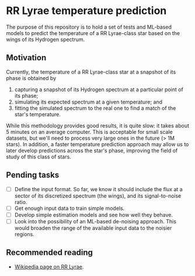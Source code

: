 # RR Lyrae temperature prediction
The purpose of this repository is to hold a set of tests and ML-based models to
predict the temperature of a RR Lyrae-class star based on the wings of its
Hydrogen spectrum.

## Motivation
Currently, the temperature of a RR Lyrae-class star at a snapshot of its phase
is obtained by
1. capturing a snapshot of its Hydrogen spectrum at a particular point of its
phase;
2. simulating its expected spectrum at a given temperature; and
3. fitting the simulated spectrum to the real one to find a match of the star's
temperature.

While this methodology provides good results, it is quite slow: it takes about 5
minutes on an average computer. This is acceptable for small scale datasets, but
we'll need to process very large ones in the future (> 1M stars). In addition,
a faster temperature prediction approach may allow us to later develop
predictions across the star's phase, improving the field of study of this class
of stars.

## Pending tasks
* [ ] Define the input format. So far, we know it should include the flux at a
sector of its discretized spectrum (the wings), and its signal-to-noise ratio.
* [ ] Get enough input data to train simple models.
* [ ] Develop simple estimation models and see how well they behave.
* [ ] Look into the possibility of an ML-based de-noising approach. This would
broaden the range of the available input data to the noisier regions.

## Recommended reading
* [Wikipedia page on RR Lyrae](https://en.wikipedia.org/wiki/RR_Lyrae_variable).

